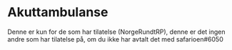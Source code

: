 # Akuttambulanse
Denne er kun for de som har tilatelse (NorgeRundtRP), denne er det ingen andre som har tilatelse på, om du ikke har avtalt det med safarioen#6050
